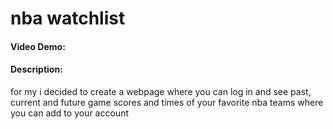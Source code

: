 # nba watchlist
#### Video Demo:  [<URL HERE>](https://youtu.be/_pjnWEa6mDk)
#### Description:
for my i decided to create a webpage where you can log in and see past, current and future game scores and times of your favorite nba teams where you can add to your account 
